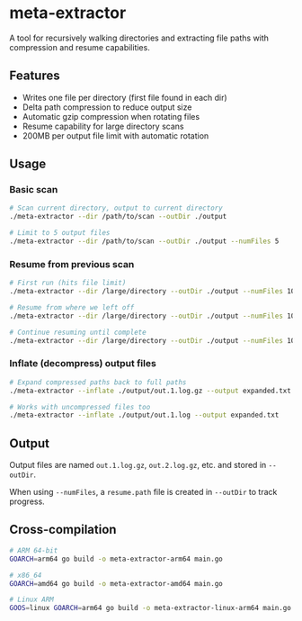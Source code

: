 # meta-extractor

A tool for recursively walking directories and extracting file paths with compression and resume capabilities.

## Features

- Writes one file per directory (first file found in each dir)
- Delta path compression to reduce output size
- Automatic gzip compression when rotating files
- Resume capability for large directory scans
- 200MB per output file limit with automatic rotation

## Usage

### Basic scan

```bash
# Scan current directory, output to current directory
./meta-extractor --dir /path/to/scan --outDir ./output

# Limit to 5 output files
./meta-extractor --dir /path/to/scan --outDir ./output --numFiles 5
```

### Resume from previous scan

```bash
# First run (hits file limit)
./meta-extractor --dir /large/directory --outDir ./output --numFiles 10

# Resume from where we left off
./meta-extractor --dir /large/directory --outDir ./output --numFiles 10 --resume

# Continue resuming until complete
./meta-extractor --dir /large/directory --outDir ./output --numFiles 10 --resume
```

### Inflate (decompress) output files

```bash
# Expand compressed paths back to full paths
./meta-extractor --inflate ./output/out.1.log.gz --output expanded.txt

# Works with uncompressed files too
./meta-extractor --inflate ./output/out.1.log --output expanded.txt
```

## Output

Output files are named `out.1.log.gz`, `out.2.log.gz`, etc. and stored in `--outDir`.

When using `--numFiles`, a `resume.path` file is created in `--outDir` to track progress.

## Cross-compilation

```bash
# ARM 64-bit
GOARCH=arm64 go build -o meta-extractor-arm64 main.go

# x86_64
GOARCH=amd64 go build -o meta-extractor-amd64 main.go

# Linux ARM
GOOS=linux GOARCH=arm64 go build -o meta-extractor-linux-arm64 main.go
```
